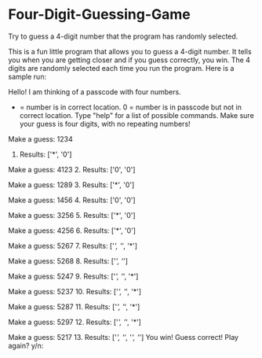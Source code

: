 # Four-Digit-Guessing-Game
Try to guess a 4-digit number that the program has randomly selected. 

This is a fun little program that allows you to guess a 4-digit number. It tells you when you are getting closer and if you guess correctly, you win. The 4 digits are randomly selected each time you run the program. Here is a sample run:

Hello! I am thinking of a passcode with four numbers.
* = number is in correct location.
0 = number is in passcode but not in correct location.
Type "help" for a list of possible commands.
Make sure your guess is four digits, with no repeating numbers!

Make a guess: 1234
1. Results: ['*', '0']

Make a guess: 4123
2. Results: ['0', '0']

Make a guess: 1289
3. Results: ['*', '0']

Make a guess: 1456
4. Results: ['0', '0']

Make a guess: 3256
5. Results: ['*', '0']

Make a guess: 4256
6. Results: ['*', '0']

Make a guess: 5267
7. Results: ['*', '*', '*']

Make a guess: 5268
8. Results: ['*', '*']

Make a guess: 5247
9. Results: ['*', '*', '*']

Make a guess: 5237
10. Results: ['*', '*', '*']

Make a guess: 5287
11. Results: ['*', '*', '*']

Make a guess: 5297
12. Results: ['*', '*', '*']

Make a guess: 5217
13. Results: ['*', '*', '*', '*']
You win! Guess correct!
Play again? y/n:
